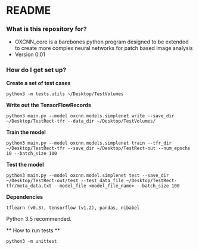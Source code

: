 # README #

### What is this repository for? ###

* OXCNN_core is a barebones python program designed to be extended to create more complex neural networks for patch based image analysis
* Version 0.01

### How do I get set up? ###

**Create a set of test cases** 

`python3 -m tests.utils ~/Desktop/TestVolumes`

**Write out the TensorFlowRecords**

`python3 main.py --model oxcnn.models.simplenet write --save_dir ~/Desktop/TestRect-tfr --data_dir ~/Desktop/TestVolumes/`

**Train the model**

`python3 main.py --model oxcnn.models.simplenet train --tfr_dir ~/Desktop/TestRect-tfr --save_dir ~/Desktop/TestRect-out --num_epochs 10 --batch_size 100`

**Test the model**

`python3 main.py --model oxcnn.model.simplenet test --save_dir ~/Desktop/TestRect-out/test --test_data_file ~/Desktop/TestRect-tfr/meta_data.txt --model_file <model_file_name> --batch_size 100`

**Dependencies**

`tflearn (v0.3), tensorflow (v1.2), pandas, nibabel`

Python 3.5 recommended.

** How to run tests **

`python3 -m unittest`
